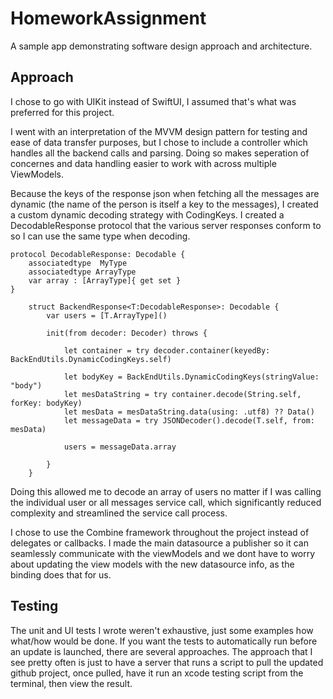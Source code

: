 # HomeworkAssignment

A sample app demonstrating software design approach and architecture.

## Approach

I chose to go with UIKit instead of SwiftUI, I assumed that's what was preferred for this project.

I went with an interpretation of the MVVM design pattern for testing and ease of data transfer purposes, but I chose to include a controller which handles all the backend calls and parsing.  Doing so makes seperation of concernes and data handling easier to work with across multiple ViewModels.

Because the keys of the response json when fetching all the messages are dynamic (the name of the person is itself a key to the messages), I created a custom dynamic decoding strategy with CodingKeys. I created a DecodableResponse protocol that the various server responses conform to so I can use the same type when decoding.

```
protocol DecodableResponse: Decodable {
    associatedtype  MyType
    associatedtype ArrayType
    var array : [ArrayType]{ get set }
}

    struct BackendResponse<T:DecodableResponse>: Decodable {
        var users = [T.ArrayType]()
        
        init(from decoder: Decoder) throws {
            
            let container = try decoder.container(keyedBy: BackEndUtils.DynamicCodingKeys.self)
            
            let bodyKey = BackEndUtils.DynamicCodingKeys(stringValue: "body")
            let mesDataString = try container.decode(String.self, forKey: bodyKey)
            let mesData = mesDataString.data(using: .utf8) ?? Data()
            let messageData = try JSONDecoder().decode(T.self, from: mesData)
            
            users = messageData.array
            
        }
    }
```
Doing this allowed me to decode an array of users no matter if I was calling the individual user or all messages service call, which significantly reduced complexity and streamlined the service call process.

I chose to use the Combine framework throughout the project instead of delegates or callbacks.  I made the main datasource a publisher so it can seamlessly communicate with the viewModels and we dont have to worry about updating the view models with the new datasource info, as the binding does that for us.

## Testing

The unit and UI tests I wrote weren't exhaustive, just some examples how what/how would be done. If you want the tests to automatically run before an update is launched, there are several approaches. The approach that I see pretty often is just to have a server that runs a script to pull the updated github project, once pulled, have it run an xcode testing script from the terminal, then view the result.
 




